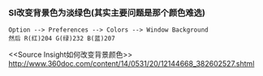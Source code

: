 

### SI改变背景色为淡绿色(其实主要问题是那个颜色难选)
```
Option --> Preferences --> Colors --> Window Background
然后 R(红)204 G(绿)232 B(蓝)207
```

<<Source Insight如何改变背景颜色>>
http://www.360doc.com/content/14/0531/20/12144668_382602527.shtml
